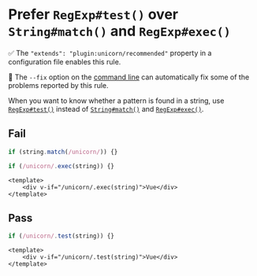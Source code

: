 # Prefer `RegExp#test()` over `String#match()` and `RegExp#exec()`

✅ The `"extends": "plugin:unicorn/recommended"` property in a configuration file enables this rule.

🔧 The `--fix` option on the [command line](https://eslint.org/docs/user-guide/command-line-interface#fixing-problems) can automatically fix some of the problems reported by this rule.

When you want to know whether a pattern is found in a string, use [`RegExp#test()`](https://developer.mozilla.org/en-US/docs/Web/JavaScript/Reference/Global_Objects/RegExp/test) instead of [`String#match()`](https://developer.mozilla.org/en-US/docs/Web/JavaScript/Reference/Global_Objects/String/match) and [`RegExp#exec()`](https://developer.mozilla.org/en-US/docs/Web/JavaScript/Reference/Global_Objects/RegExp/exec).

## Fail

```js
if (string.match(/unicorn/)) {}
```

```js
if (/unicorn/.exec(string)) {}
```

```vue
<template>
	<div v-if="/unicorn/.exec(string)">Vue</div>
</template>
```

## Pass

```js
if (/unicorn/.test(string)) {}
```

```vue
<template>
	<div v-if="/unicorn/.test(string)">Vue</div>
</template>
```
